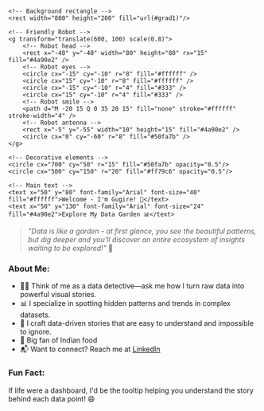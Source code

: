 <svg xmlns="http://www.w3.org/2000/svg" viewBox="0 0 800 200">
    <!-- Background with gradient -->
    <defs>
        <linearGradient id="grad1" x1="0%" y1="0%" x2="100%" y2="0%">
            <stop offset="0%" style="stop-color:#1a1a2e;stop-opacity:1" />
            <stop offset="100%" style="stop-color:#16213e;stop-opacity:1" />
        </linearGradient>
    </defs>
    
    <!-- Background rectangle -->
    <rect width="800" height="200" fill="url(#grad1)"/>
    
    <!-- Friendly Robot -->
    <g transform="translate(600, 100) scale(0.8)">
        <!-- Robot head -->
        <rect x="-40" y="-40" width="80" height="80" rx="15" fill="#4a90e2" />
        <!-- Robot eyes -->
        <circle cx="-15" cy="-10" r="8" fill="#ffffff" />
        <circle cx="15" cy="-10" r="8" fill="#ffffff" />
        <circle cx="-15" cy="-10" r="4" fill="#333" />
        <circle cx="15" cy="-10" r="4" fill="#333" />
        <!-- Robot smile -->
        <path d="M -20 15 Q 0 35 20 15" fill="none" stroke="#ffffff" stroke-width="4" />
        <!-- Robot antenna -->
        <rect x="-5" y="-55" width="10" height="15" fill="#4a90e2" />
        <circle cx="0" cy="-60" r="8" fill="#50fa7b" />
    </g>
    
    <!-- Decorative elements -->
    <circle cx="700" cy="50" r="15" fill="#50fa7b" opacity="0.5"/>
    <circle cx="500" cy="150" r="20" fill="#ff79c6" opacity="0.5"/>
    
    <!-- Main text -->
    <text x="50" y="80" font-family="Arial" font-size="40" fill="#ffffff">Welcome - I'm Gugire! 👋</text>
    <text x="50" y="130" font-family="Arial" font-size="24" fill="#4a90e2">Explore My Data Garden 📊</text>
</svg>

> *"Data is like a garden - at first glance, you see the beautiful patterns, but dig deeper and you'll discover an entire ecosystem of insights waiting to be explored!"* 🌱

### About Me:  
- 🕵️‍♂️ Think of me as a data detective—ask me how I turn raw data into powerful visual stories.  
- 📊 I specialize in spotting hidden patterns and trends in complex datasets.  
- 🎨 I craft data-driven stories that are easy to understand and impossible to ignore.  
- 🍛 Big fan of Indian food 
- 📬 Want to connect? Reach me at [LinkedIn](https://www.linkedin.com/in/agugire/)

### Fun Fact:
If life were a dashboard, I'd be the tooltip helping you understand the story behind each data point! 😄
